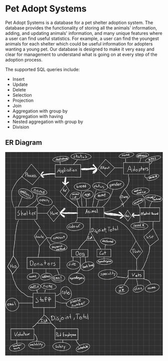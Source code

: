 # Pet Adopt Systems

Pet Adopt Systems is a database for a pet shelter adoption system. The database provides the functionality of storing all the animals' information, adding, and updating animals' information, and many unique features where a user can find useful statistics. For example, a user can find the youngest animals for each shelter which could be useful information for adopters wanting a young pet. Our database is designed to make it very easy and clear for management to understand what is going on at every step of the adoption process. 

The supported SQL queries include: 
- Insert
- Update
- Delete
- Selection
- Projection
- Join
- Aggregation with group by
- Aggregation with having
- Nested aggregation with group by
- Division

## ER Diagram

![ER Diagram](images/PetAdoptSystemsERDiagram.png)

